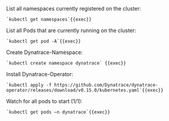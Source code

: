 
List all namespaces currently registered on the cluster:

    `kubectl get namespaces`{{exec}}

List all Pods that are currently running on the cluster:

    `kubectl get pod -A`{{exec}}

Create Dynatrace-Namespace:

    `kubectl create namespace dynatrace` {{exec}}

Install Dynatrace-Operator:

    `kubectl apply -f https://github.com/Dynatrace/dynatrace-operator/releases/download/v0.15.0/kubernetes.yaml`{{exec}}

Watch for all pods to start (1/1):

    `kubectl get pods –n dynatrace`{{exec}} 